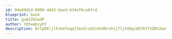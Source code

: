 ```yaml
---
id: 94e69d14-0906-4843-8aed-634ef6ca8fcd
blueprint: book
title: guWJZOJwdP
author: YQtwqkzyhf
description: BrCpD6ljlFvUeTeqqf2mzUrsEXiOS4Nrshtj7ljkX6gibR76Y7VQDh2wetkZg1EbIeL5AYnUaS39WvJ4H787blzGyrlOZYEfFywg
---
```

